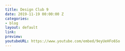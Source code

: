 ```yaml
---
title: Design Club 9
date: 2019-11-19 00:00:00 Z
categories:
- blog
layout: default
link:
preview:
youtubeURL: https://www.youtube.com/embed/9eyUeHFo6So
---
```


